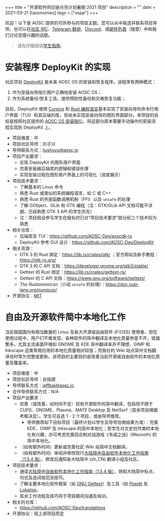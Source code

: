 +++
title = "开源软件供应链点亮计划暑期 2021 项目"
description = ""
date = 2021-03-21
[taxonomies]
tags = ["ospp"]
+++

欢迎！以下是 AOSC 提供的可供参与的项目主题。您可以从中挑选并联系项目导师，也可以在[社区 IRC][irc]、[Telegram 群组][tg]、[Discord][discord]，或[邮件列表][mlist]（随意）中和我们讨论您感兴趣的话题。

> 请先仔细阅读[学生指南][guide]。

# 安装程序 DeployKit 的实现

社区项目 [DeployKit][dk] 是未来 AOSC OS 的安装和恢复程序。该程序有两种模式：

1. 作为安装向导指引用户正确地安装 AOSC OS；
2. 作为系统备份/恢复工具，提供预防性备份和灾难恢复功能；

目前，DeployKit 使用 [Cursive][cursive] 和 [Rust 编程语言][rust]基本实现了安装向导的命令行用户界面（TUI）和其后端的库，但尚未实现安装向导的图形界面部分。本项目的目标是按照社区提供的 [AOSC OS 安装指引][inst-guide]，将这部分原本需要手动操作的安装流程实现到 DeployKit 上。

- 项目难度：中
- 项目社区导师：刘子兴
- 导师联系方式：liushuyu@aosc.io
- 项目产出要求：
  - 实现 DeployKit 的图形用户界面
  - 完善安装器后端库的逻辑和错误处理
  - 实现安装过程在图形用户界面上的可视化（进度展示）
- 项目技术要求：
  - 了解基本的 Linux 命令
  - 熟悉 Rust 或类似的系统编程语言，如 C 或 C++
  - 熟悉 Rust 的外部函数调用机制（FFI）以及 `unsafe` 的处理
  - 了解 GObject、GLib 和 GTK 编程（注：GTK/GLib API 文档可能不详细，已经熟悉 GTK 3 API 的学生优先）
  - 注：项目假设参与学生在报名时已对“项目技术要求”部分前三个技术较为熟悉
- 相关仓库：
  - 后端库及 TUI：https://github.com/AOSC-Dev/aoscdk-rs
  - DeployKit 参考 GUI 设计：https://github.com/AOSC-Dev/DeployKit
- 相关资源：
  - GTK 3 的 Rust 绑定：https://lib.rs/crates/gtk/ ；官方网站及新手教程：https://gtk-rs.org/
  - GTK 3 的 C API 文档：https://developer.gnome.org/gtk3/stable/
  - Gettext 的 Rust 绑定：https://lib.rs/crates/gettext-rs/
  - Gettext 的 C API 文档：https://www.gnu.org/software/gettext/
  - _The Rustonomicon_（介绍 `unsafe` 的处理）：https://doc.rust-lang.org/nomicon/
- 开源协议：[MIT](https://github.com/AOSC-Dev/DeployKit/blob/master/COPYING)

[dk]: https://github.com/AOSC-Dev/aoscdk-rs
[cursive]: https://lib.rs/crates/cursive
[gtk]: https://www.gtk.org/
[rust]: https://rust-lang.org
[inst-guide]: @/aosc-os/installation/amd64.md

[irc]: ###
[tg]: https://t.me/joinchat/BMnG9zvfjCgZUTIAoycKkg
[discord]: https://discord.gg/VYPHgt9
[mlist]: mailto:discussions@aosc.io
[guide]: https://summer.iscas.ac.cn/help/student/

# 自由及开源软件简中本地化工作

当前我国国内有相当数量的 Linux 及各大开源或自由软件 (F/OSS) 使用者，但在使用过程中，用户们不难发现，各种软件的简中翻译及本地化质量参差不齐，错漏繁多。尤其主流桌面环境如 GNOME 及 KDE 简中翻译率并不理想，GIMP 和 Inkscape 这类常用应用的本地化质量相对较低；而我社的 Wiki 站点简中文档翻译也时常欠完整或更新。该项目的主要目的是改善当前开源或自由软件的本地化质量及覆盖率。

- 项目难度：中
- 项目社区导师：白铭骢
- 导师联系方式：jeffbai@aosc.io
- 合作导师联系方式：N/A
- 项目产出要求：
  - 完善（或改善，如时间不足）现有开源软件的简中翻译，包括但不限于 CUPS、GNOME、Plasma、MATE Desktop 及 NetSurf（其余项目根据考察决定）。学生可自选 1 - 2 个项目，或由导师推荐。
    - 导师推荐如下目标项目（最终计划以学生及导师协商结果为准）：完善 KDE、GIMP 及 Inkscape 的简中本地化；若学生对文史创作类的本地化有兴趣，亦可考虑完善回合制对战游戏《韦诺之战》(Wesnoth) 的简中本地化。
  - （如有额外时间）更新或完善社区 Wiki 站简中文档翻译。
  - （如有额外时间）审阅并修改现行[大陆简中自由软件本地化工作指南（1.5.4 版）][l10n-guide]，修改后通知各大陆简中 (zh_CN) 翻译小组及社区。
- 项目技术要求：
  - 通读[大陆简中自由软件本地化工作指南（1.5.4 版）][l10n-guide]，熟知大陆简中标点、句式及选词规范及技巧。
  - 了解主要本地化软件框架（如 [GNU Gettext][gettext]）及工具（如 [Poedit][poedit] 及 [Lokalize][lokalize]。
  - 其余工作流程及技巧将于项目期间沟通及培训。
- 相关的仓库：
  - https://github.com/AOSC-Dev/translations
- 开源协议：视上游项目而定

[l10n-guide]: https://repo.aosc.io/aosc-l10n/zh_CN_l10n_1.5.4.pdf
[gettext]: http://www.gnu.org/software/gettext/
[poedit]: https://poedit.net/
[lokalize]: https://kde.org/applications/office/org.kde.lokalize/
